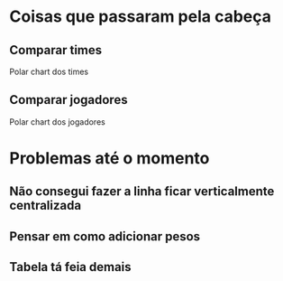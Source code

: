 # Coisas que passaram pela cabeça

## Comparar times

Polar chart dos times

## Comparar jogadores

Polar chart dos jogadores

# Problemas até o momento

## Não consegui fazer a linha ficar verticalmente centralizada

## Pensar em como adicionar pesos

## Tabela tá feia demais